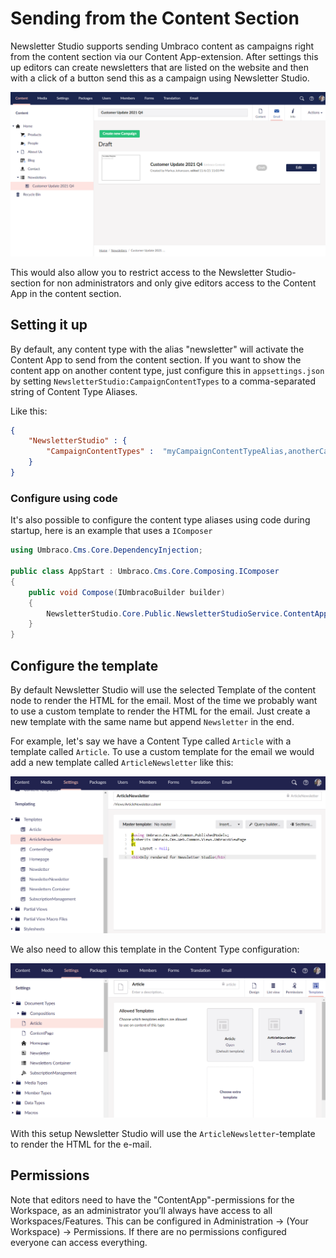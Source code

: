 # Sending from the Content Section
Newsletter Studio supports sending Umbraco content as campaigns right from the content section via our Content App-extension. After settings this up editors can create newsletters that are listed on the website and then with a click of a button send this as a campaign using Newsletter Studio.

![Sending campaigns from the Content-section](/media/campaign-content-section.png)

This would also allow you to restrict access to the Newsletter Studio-section for non administrators and only give editors access to the Content App in the content section.

## Setting it up
By default, any content type with the alias "newsletter" will activate the Content App to send from the content section. If you want to show the content app on another content type, just configure this in `appsettings.json` by setting `NewsletterStudio:CampaignContentTypes` to a comma-separated string of Content Type Aliases. 

Like this:

```json
{
    "NewsletterStudio" : {
        "CampaignContentTypes" :  "myCampaignContentTypeAlias,anotherCampaignContentTypeAlias"
    }
}    
```

### Configure using code
It's also possible to configure the content type aliases using code during startup, here is an example that uses a `IComposer`

```csharp
using Umbraco.Cms.Core.DependencyInjection;

public class AppStart : Umbraco.Cms.Core.Composing.IComposer
{
    public void Compose(IUmbracoBuilder builder)
    {
        NewsletterStudio.Core.Public.NewsletterStudioService.ContentAppDocumentTypeAliases.Add("myDocumentTypeAlias");
    }
}
```

## Configure the template
By default Newsletter Studio will use the selected Template of the content node to render the HTML for the email. Most of the time we probably want to use a custom template to render the HTML for the email. Just create a new template with the same name but append `Newsletter` in the end.

For example, let's say we have a Content Type called `Article` with a template called `Article`. To use a custom template for the email we would add a new template called `ArticleNewsletter` like this:

![campaigns-overview](/media/sending-from-content-section-template-name.png)

We also need to allow this template in the Content Type configuration:

![campaigns-overview](/media/sending-from-content-section-template-allow.png)

With this setup Newsletter Studio will use the `ArticleNewsletter`-template to render the HTML for the e-mail.

## Permissions
 Note that editors need to have the "ContentApp"-permissions for the Workspace, as an administrator you’ll always have access to all Workspaces/Features. This can be configured in Administration -> (Your Workspace) -> Permissions. If there are no permissions configured everyone can access everything.


